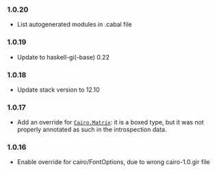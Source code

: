 ### 1.0.20

+ List autogenerated modules in .cabal file

### 1.0.19

+ Update to haskell-gi(-base) 0.22

### 1.0.18

+ Update stack version to 12.10

### 1.0.17

+ Add an override for [`Cairo.Matrix`](https://hackage.haskell.org/package/gi-cairo/docs/GI-Cairo-Structs-Matrix.html): it is a boxed type, but it was not properly annotated as such in the introspection data.

### 1.0.16

+ Enable override for cairo/FontOptions, due to wrong cairo-1.0.gir file 



